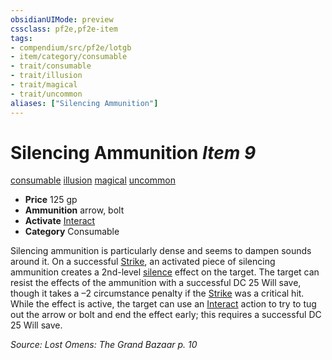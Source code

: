 ```yaml
---
obsidianUIMode: preview
cssclass: pf2e,pf2e-item
tags:
- compendium/src/pf2e/lotgb
- item/category/consumable
- trait/consumable
- trait/illusion
- trait/magical
- trait/uncommon
aliases: ["Silencing Ammunition"]
---
```

# Silencing Ammunition *Item 9*  
[consumable](rules/traits/consumable.md)  [illusion](rules/traits/illusion.md)  [magical](rules/traits/magical.md)  [uncommon](rules/traits/uncommon.md)  

- **Price** 125 gp
- **Ammunition** arrow, bolt
- **Activate** [Interact](rules/actions/interact.md)
- **Category** Consumable

Silencing ammunition is particularly dense and seems to dampen sounds around it. On a successful [Strike](rules/actions/strike.md), an activated piece of silencing ammunition creates a 2nd-level [silence](compendium/spells/silence.md) effect on the target. The target can resist the effects of the ammunition with a successful DC 25 Will save, though it takes a –2 circumstance penalty if the [Strike](rules/actions/strike.md) was a critical hit. While the effect is active, the target can use an [Interact](rules/actions/interact.md) action to try to tug out the arrow or bolt and end the effect early; this requires a successful DC 25 Will save.

*Source: Lost Omens: The Grand Bazaar p. 10*